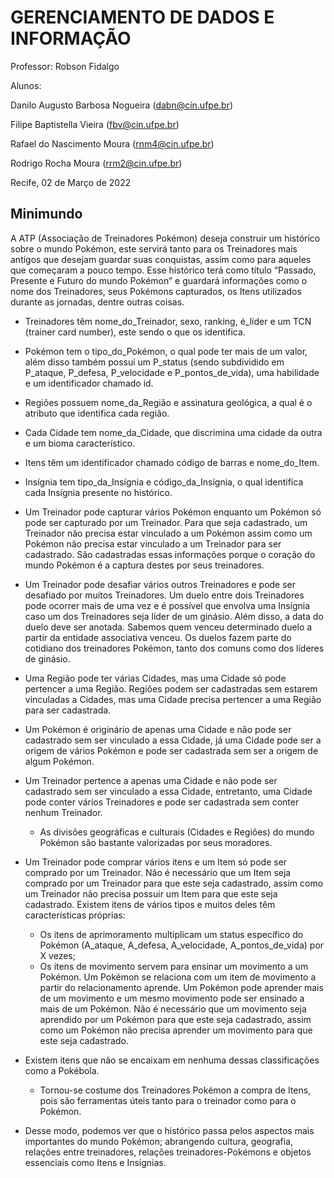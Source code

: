 # GERENCIAMENTO DE DADOS E INFORMAÇÃO

Professor: Robson Fidalgo

Alunos: 

Danilo Augusto Barbosa Nogueira (dabn@cin.ufpe.br)

Filipe Baptistella Vieira (fbv@cin.ufpe.br)

Rafael do Nascimento Moura (rnm4@cin.ufpe.br)

Rodrigo Rocha Moura (rrm2@cin.ufpe.br)

Recife, 02 de Março de 2022

## Minimundo

A ATP (Associação de Treinadores Pokémon) deseja construir um histórico sobre o mundo Pokémon, este servirá tanto para os Treinadores mais antigos que desejam guardar suas conquistas, assim como para aqueles que começaram a pouco tempo. Esse histórico terá como título “Passado, Presente e Futuro do mundo Pokémon” e guardará informações como o nome dos Treinadores, seus Pokémons capturados, os Itens utilizados durante as jornadas, dentre outras coisas.

* Treinadores têm nome_do_Treinador, sexo, ranking, é_líder e um TCN (trainer card number), este sendo o que os identifica.

* Pokémon tem o tipo_do_Pokémon, o qual pode ter mais de um valor, além disso também possui um P_status (sendo subdividido em P_ataque, P_defesa, P_velocidade e P_pontos_de_vida), uma habilidade e um identificador chamado id.

* Regiões possuem nome_da_Região e assinatura geológica, a qual é o atributo que identifica cada região.

*	Cada Cidade tem nome_da_Cidade, que discrimina uma cidade da outra e um bioma característico.

*	Itens têm um identificador chamado código de barras e nome_do_Item.

* Insígnia tem tipo_da_Insígnia e código_da_Insígnia, o qual identifica cada Insígnia presente no histórico.

*	Um Treinador pode capturar vários Pokémon enquanto um Pokémon só pode ser capturado por um Treinador. Para que seja cadastrado, um Treinador não precisa estar vinculado a um Pokémon assim como um Pokémon não precisa estar vinculado a um Treinador para ser cadastrado. São cadastradas essas informações porque o coração do mundo Pokémon é a captura destes por seus treinadores.

*	Um Treinador pode desafiar vários outros Treinadores e pode ser desafiado por muitos Treinadores. Um duelo entre dois Treinadores pode ocorrer mais de uma vez e é possível que envolva uma Insígnia caso um dos Treinadores seja líder de um ginásio. Além disso, a data do duelo deve ser anotada. Sabemos quem venceu determinado duelo a partir da entidade associativa venceu. Os duelos fazem parte do cotidiano dos treinadores Pokémon, tanto dos comuns como dos líderes de ginásio. 

*	Uma Região pode ter várias Cidades, mas uma Cidade só pode pertencer a uma Região. Regiões podem ser cadastradas sem estarem vinculadas a Cidades, mas uma Cidade precisa pertencer a uma Região para ser cadastrada.

*	Um Pokémon é originário de apenas uma Cidade e não pode ser cadastrado sem ser vinculado a essa Cidade, já uma Cidade pode ser a origem de vários Pokémon e pode ser cadastrada sem ser a origem de algum Pokémon.

*	Um Treinador pertence a apenas uma Cidade e não pode ser cadastrado sem ser vinculado a essa Cidade, entretanto, uma Cidade pode conter vários Treinadores e pode ser cadastrada sem conter nenhum Treinador.
    - As divisões geográficas e culturais (Cidades e Regiões) do mundo Pokémon são bastante valorizadas por seus moradores. 

*	Um Treinador pode comprar vários itens e um Item só pode ser comprado por um Treinador. Não é necessário que um Item seja comprado por um Treinador para que este seja cadastrado, assim como um Treinador não precisa possuir um Item para que este seja cadastrado. Existem itens de vários tipos e muitos deles têm características próprias:
    - Os itens de aprimoramento multiplicam um status específico do Pokémon (A_ataque, A_defesa, A_velocidade, A_pontos_de_vida) por X vezes; 
    - Os itens de movimento servem para ensinar um movimento a um Pokémon. Um Pokémon se relaciona com um item de movimento a partir do relacionamento aprende. Um Pokémon pode aprender mais de um movimento e um mesmo movimento pode ser ensinado a mais de um Pokémon. Não é necessário que um movimento seja aprendido por um Pokémon para que este seja cadastrado, assim como um Pokémon não precisa aprender um movimento para que este seja cadastrado.
* Existem itens que não se encaixam em nenhuma dessas classificações como a Pokébola.
    - Tornou-se costume dos Treinadores Pokémon a compra de Itens, pois são ferramentas úteis tanto para o treinador como para o Pokémon.

* Desse modo, podemos ver que o histórico passa pelos aspectos mais importantes do mundo Pokémon; abrangendo cultura, geografia, relações entre treinadores, relações treinadores-Pokémons e objetos essenciais como Itens e Insígnias.

